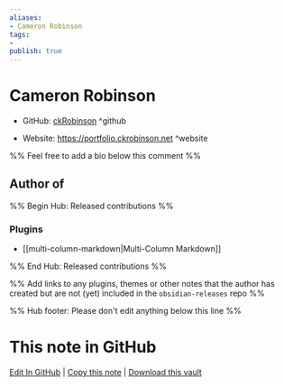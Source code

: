```yaml
---
aliases:
- Cameron Robinson
tags:
- 
publish: true
---
```


# Cameron Robinson

- GitHub: [ckRobinson](https://github.com/ckRobinson/) ^github
<!-- - Discord: `@` ^discord-->
- Website: <https://portfolio.ckrobinson.net> ^website
<!-- - [[Publish sites|Publish site]]: ^publish-->

%% Feel free to add a bio below this comment %%


## Author of

%% Begin Hub: Released contributions %%
### Plugins
- [[multi-column-markdown|Multi-Column Markdown]]

%% End Hub: Released contributions %%

%% Add links to any plugins, themes or other notes that the author has created but are not (yet) included in the `obsidian-releases` repo %%

<!--
### Unlisted plugins
-->

<!--
### Others
-->

<!--
## Sponsor this author

- [[GitHub sponsors]]: [Sponsor @ckRobinson on GitHub Sponsors](https://github.com/sponsors/ckRobinson) ^github-sponsor
- [[Buy me a coffee]]: ^buy-me-a-coffee
- [[PayPal]]: ^paypal
- [[Patreon]]: ^patreon

-->

<!--
## Follow this author
-->

<!-- - [[YouTube Channels|On YouTube]]: <https://> ^youtube-->
<!-- - Twitter: <https://> ^twitter-->
<!-- - ... -->

%% Hub footer: Please don't edit anything below this line %%

# This note in GitHub

<span class="git-footer">[Edit In GitHub](https://github.dev/obsidian-community/obsidian-hub/blob/main/01%20-%20Community/People/ckRobinson.md "git-hub-edit-note") | [Copy this note](https://raw.githubusercontent.com/obsidian-community/obsidian-hub/main/01%20-%20Community/People/ckRobinson.md "git-hub-copy-note") | [Download this vault](https://github.com/obsidian-community/obsidian-hub/archive/refs/heads/main.zip "git-hub-download-vault") </span>
